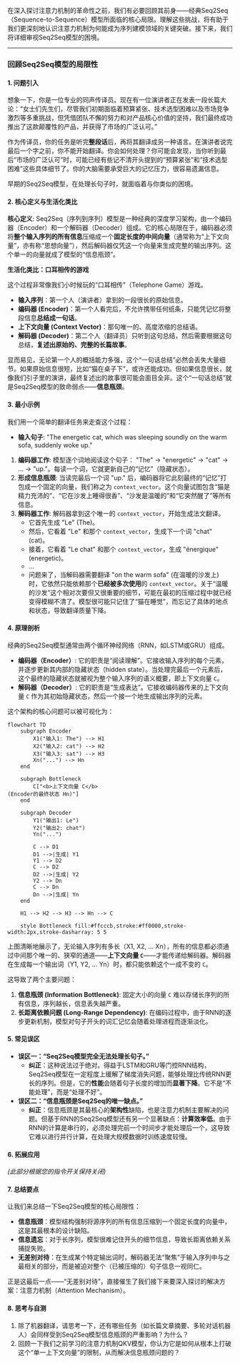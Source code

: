 在深入探讨注意力机制的革命性之前，我们有必要回顾其前身——经典Seq2Seq（Sequence-to-Sequence）模型所面临的核心局限。理解这些挑战，将有助于我们更深刻地认识注意力机制为何能成为序列建模领域的关键突破。接下来，我们将详细审视Seq2Seq模型的困境。

***

### 回顾Seq2Seq模型的局限性

#### 1. 问题引入

想象一下，你是一位专业的同声传译员。现在有一位演讲者正在发表一段长篇大论：“女士们先生们，尽管我们初期面临着预算紧张、技术选型困难以及市场竞争激烈等多重挑战，但凭借团队不懈的努力和对产品核心价值的坚持，我们最终成功推出了这款颠覆性的产品，并获得了市场的广泛认可。”

作为传译员，你的任务是听完**整段话**后，再将其翻译成另一种语言。在演讲者说完最后一个字之前，你不能开始翻译。你会如何处理？你可能会发现，当你听到最后“市场的广泛认可”时，可能已经有些记不清开头提到的“预算紧张”和“技术选型困难”这些具体细节了。你的大脑需要承受巨大的记忆压力，很容易遗漏信息。

早期的Seq2Seq模型，在处理长句子时，就面临着与你类似的困境。

#### 2. 核心定义与生活化类比

**核心定义**:
Seq2Seq（序列到序列）模型是一种经典的深度学习架构，由一个编码器（Encoder）和一个解码器（Decoder）组成。它的核心局限在于，编码器必须将**整个输入序列的所有信息**压缩成一个**固定长度的中间向量**（通常称为“上下文向量”，亦有称“思想向量”），然后解码器仅凭这一个向量来生成完整的输出序列。这个单一的向量就成了模型的“信息瓶颈”。

**生活化类比：口耳相传的游戏**

这个过程非常像我们小时候玩的“口耳相传”（Telephone Game）游戏。
*   **输入序列**：第一个人（演讲者）拿到的一段很长的原始信息。
*   **编码器 (Encoder)**：第一个人看完后，不允许携带任何纸条，只能凭记忆将整段信息**总结成一句话**。
*   **上下文向量 (Context Vector)**：那句唯一的、高度浓缩的总结语。
*   **解码器 (Decoder)**：第二个人（翻译员）只听到这句总结，然后需要根据这句总结，**复述出原始的、完整的长篇故事**。

显而易见，无论第一个人的概括能力多强，这个“一句话总结”必然会丢失大量细节。如果原始信息很短，比如“猫在桌子下”，或许还能成功。但如果信息很长，就像我们引子里的演讲，最终复述出的故事很可能会面目全非。这个“一句话总结”就是Seq2Seq模型的致命弱点——**信息瓶颈**。

#### 3. 最小示例

我们用一个简单的翻译任务来走查这个过程：

*   **输入句子**: "The energetic cat, which was sleeping soundly on the warm sofa, suddenly woke up."

1.  **编码器工作**: 模型逐个词地阅读这个句子： "The" -> "energetic" -> "cat" -> ... -> "up."。每读一个词，它就更新自己的“记忆”（隐藏状态）。
2.  **形成信息瓶颈**: 当读完最后一个词 "up." 后，编码器将它此刻最终的“记忆”打包成一个固定的向量，我们称之为 `context_vector`。这个向量试图包含“猫是精力充沛的”、“它在沙发上睡得很香”、“沙发是温暖的”和“它突然醒了”等所有信息。
3.  **解码器工作**: 解码器拿到这个唯一的 `context_vector`，开始生成法文翻译。
    *   它首先生成 "Le" (The)。
    *   然后，它看着 "Le" 和那个 `context_vector`，生成下一个词 "chat" (cat)。
    *   接着，它看着 "Le chat" 和那个 `context_vector`，生成 "énergique" (energetic)。
    *   ...
    *   问题来了，当解码器需要翻译 "on the warm sofa" (在温暖的沙发上) 时，它依然只能依赖那个**已经被多次使用**的 `context_vector`。关于“温暖的沙发”这个相对次要但又很重要的细节，可能在最初的压缩过程中就已经变得模糊不清了。模型很可能只记住了“猫在睡觉”，而忘记了具体的地点和状态，导致翻译质量下降。

#### 4. 原理剖析

经典的Seq2Seq模型通常由两个循环神经网络（RNN，如LSTM或GRU）组成。

*   **编码器（Encoder）**: 它的职责是“阅读理解”。它接收输入序列的每个元素，并逐步更新其内部的隐藏状态（hidden state）。当处理完最后一个元素后，这个最终的隐藏状态就被视为整个输入序列的语义概要，即上下文向量 `C`。
*   **解码器（Decoder）**: 它的职责是“生成表达”。它接收编码器传来的上下文向量 `C` 作为其初始隐藏状态，然后一个接一个地生成输出序列的元素。

这个架构的核心问题可以被可视化为：

```mermaid
flowchart TD
    subgraph Encoder
        X1("输入1: The") --> H1
        X2("输入2: cat") --> H2
        X3("输入3: sat") --> H3
        Xn("...") --> Hn
    end

    subgraph Bottleneck
        C["<b>上下文向量 C</b>
(Encoder的最终状态 Hn)"]
    end

    subgraph Decoder
        Y1("输出1: Le")
        Y2("输出2: chat")
        Yn("...")

        C --> D1
        D1 -->|生成| Y1
        Y1 --> D2
        C --> D2
        D2 -->|生成| Y2
        Y2 --> Dn
        C --> Dn
        Dn -->|生成| Yn
    end

    H1 --> H2 --> H3 --> Hn --> C

    style Bottleneck fill:#ffcccb,stroke:#ff0000,stroke-width:2px,stroke-dasharray: 5 5
```
上图清晰地展示了，无论输入序列有多长（X1, X2, ... Xn），所有的信息都必须通过中间那个唯一的、狭窄的通道——**上下文向量 `C`**——才能传递给解码器。解码器在生成每一个输出词（Y1, Y2, ... Yn）时，都只能依赖这个一成不变的 `C`。

这导致了两个主要问题：
1.  **信息瓶颈 (Information Bottleneck)**: 固定大小的向量 `C` 难以存储长序列的所有信息，序列越长，信息丢失越严重。
2.  **长距离依赖问题 (Long-Range Dependency)**: 在编码过程中，由于RNN的逐步更新机制，模型对句子开头的词汇记忆会随着处理进程而逐渐淡化。

#### 5. 常见误区

*   **误区一：“Seq2Seq模型完全无法处理长句子。”**
    *   **纠正**：这种说法过于绝对。得益于LSTM和GRU等门控RNN结构，Seq2Seq模型在一定程度上缓解了梯度消失问题，能够处理比传统RNN更长的序列。但是，它的**性能**会随着句子长度的增加而**显著下降**。它不是“不能处理”，而是“处理不好”。
*   **误区二：“信息瓶颈是Seq2Seq的唯一缺点。”**
    *   **纠正**：信息瓶颈是其最核心的**架构性**缺陷，也是注意力机制主要解决的问题。但基于RNN的Seq2Seq模型还有另一个显著缺点：**计算效率低**。由于RNN的计算是串行的，必须处理完前一个时间步才能处理后一个，这导致它难以进行并行计算，在处理大规模数据时训练速度较慢。

#### 6. 拓展应用
*(此部分根据您的指令开关保持关闭)*

#### 7. 总结要点

让我们来总结一下Seq2Seq模型的核心局限性：

*   **信息瓶颈**：模型结构强制将源序列的所有信息压缩到一个固定长度的向量中，这是其最根本的设计缺陷。
*   **信息遗忘**：对于长序列，模型很难记住开头的细节信息，导致长距离依赖关系捕捉失败。
*   **无差别对待**：在生成某个特定输出词时，解码器无法“聚焦”于输入序列中与之最相关的部分，而是被迫对整个（已被压缩的）句子信息一视同仁。

正是这最后一点——“无差别对待”，直接催生了我们接下来要深入探讨的解决方案：注意力机制（Attention Mechanism）。

#### 8. 思考与自测

1.  除了机器翻译，请思考一下，还有哪些任务（如长篇文章摘要、多轮对话机器人）会同样受到Seq2Seq模型信息瓶颈的严重影响？为什么？
2.  回顾一下我们之前学习的注意力机制QKV模型，你认为它是如何从根本上打破这个“单一上下文向量”的限制，从而解决信息瓶颈问题的？